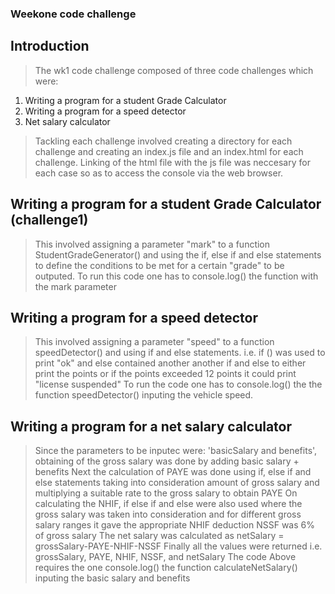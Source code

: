 ### Weekone code challenge
## Introduction
> The wk1 code challenge composed of three code challenges which were:
1. Writing a program for a student Grade Calculator
2. Writing a program for a speed detector
3. Net salary calculator
> Tackling each challenge involved creating a directory for each challenge and creating an index.js file and an index.html for each challenge.
> Linking of the html file with the js file was neccesary for each case so as to access the console via the web browser.  
## Writing a program for a student Grade Calculator (challenge1)
> This involved assigning a parameter "mark" to a function StudentGradeGenerator() and using the if, else if and else statements to define the conditions to be met 
for a certain "grade" to be outputed.
To run this code one has to console.log() the function with the mark parameter
## Writing a program for a speed detector
> This involved assigning a parameter "speed" to a function speedDetector() and using if and else statements. i.e. if () was used to print "ok" and else contained another another if and else to either print the points or if the points exceeded 12 points it could print "license suspended"
To run the code one has to console.log() the the function speedDetector() inputing the vehicle speed.
## Writing a program for a net salary calculator
> Since the parameters to be inputec were: 'basicSalary and benefits', obtaining of the gross salary was done by adding basic salary + benefits
> Next the calculation of PAYE was done using if, else if and else statements taking into consideration amount of gross salary and multiplying a suitable rate to the gross salary to obtain PAYE
>On calculating the NHIF, if else if and else were also used where the gross salary was taken into consideration and for different gross salary ranges it gave the appropriate NHIF deduction
>NSSF was 6% of gross salary
> The net salary was calculated as netSalary = grossSalary-PAYE-NHIF-NSSF
> Finally all the values were returned i.e. grossSalary, PAYE, NHIF, NSSF, and netSalary
The code Above requires the one console.log() the function calculateNetSalary() inputing the basic salary and benefits